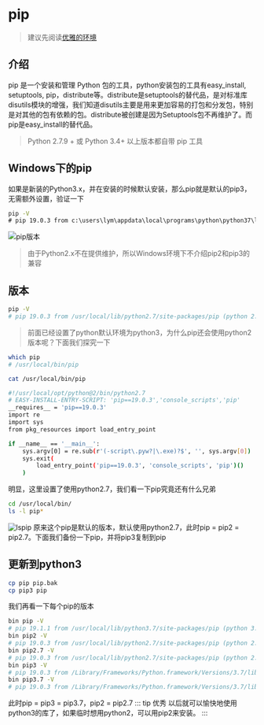 # pip
>建议先阅读[优雅的环境](/docs/Python/conda)  

## 介绍
pip 是一个安装和管理 Python 包的工具，python安装包的工具有easy_install, setuptools, pip，distribute等。distribute是setuptools的替代品，是对标准库disutils模块的增强，我们知道disutils主要是用来更加容易的打包和分发包，特别是对其他的包有依赖的包。distribute被创建是因为Setuptools包不再维护了。而pip是easy_install的替代品。
> Python 2.7.9 + 或 Python 3.4+ 以上版本都自带 pip 工具

## Windows下的pip
如果是新装的Python3.x，并在安装的时候默认安装，那么pip就是默认的pip3，无需额外设置，验证一下
```cmd
pip -V
# pip 19.0.3 from c:\users\lym\appdata\local\programs\python\python37\lib\site-packages\pip (python 3.7)
```
![pip版本](http://qiniu.84dd.xyz/python/win_pip_v.png!84dd)
> 由于Python2.x不在提供维护，所以Windows环境下不介绍pip2和pip3的兼容

## 版本
```sh
pip -V
# pip 19.0.3 from /usr/local/lib/python2.7/site-packages/pip (python 2.7)
```
>前面已经设置了python默认环境为python3，为什么pip还会使用python2版本呢？下面我们探究一下
```sh
which pip
# /usr/local/bin/pip

cat /usr/local/bin/pip
```
```sh
#!/usr/local/opt/python@2/bin/python2.7
# EASY-INSTALL-ENTRY-SCRIPT: 'pip==19.0.3','console_scripts','pip'
__requires__ = 'pip==19.0.3'
import re
import sys
from pkg_resources import load_entry_point

if __name__ == '__main__':
    sys.argv[0] = re.sub(r'(-script\.pyw?|\.exe)?$', '', sys.argv[0])
    sys.exit(
        load_entry_point('pip==19.0.3', 'console_scripts', 'pip')()
    )
```
明显，这里设置了使用python2.7，我们看一下pip究竟还有什么兄弟
```sh
cd /usr/local/bin/
ls -l pip*
```
![lspip](http://qiniu.84dd.xyz/python/lspip.png!84dd)
原来这个pip是默认的版本，默认使用python2.7，此时pip = pip2 = pip2.7。下面我们备份一下pip，并将pip3复制到pip

## 更新到python3
```sh
cp pip pip.bak
cp pip3 pip
```
我们再看一下每个pip的版本
```sh
bin pip -V
# pip 19.1.1 from /usr/local/lib/python3.7/site-packages/pip (python 3.7)
bin pip2 -V
# pip 19.0.3 from /usr/local/lib/python2.7/site-packages/pip (python 2.7)
bin pip2.7 -V
# pip 19.0.3 from /usr/local/lib/python2.7/site-packages/pip (python 2.7)
bin pip3 -V
# pip 19.0.3 from /Library/Frameworks/Python.framework/Versions/3.7/lib/python3.7/site-packages/pip (python 3.7)
bin pip3.7 -V
# pip 19.0.3 from /Library/Frameworks/Python.framework/Versions/3.7/lib/python3.7/site-packages/pip (python 3.7)
```
此时pip = pip3 = pip3.7，pip2 = pip2.7
::: tip 优秀
以后就可以愉快地使用python3的库了，如果临时想用python2，可以用pip2来安装。
:::